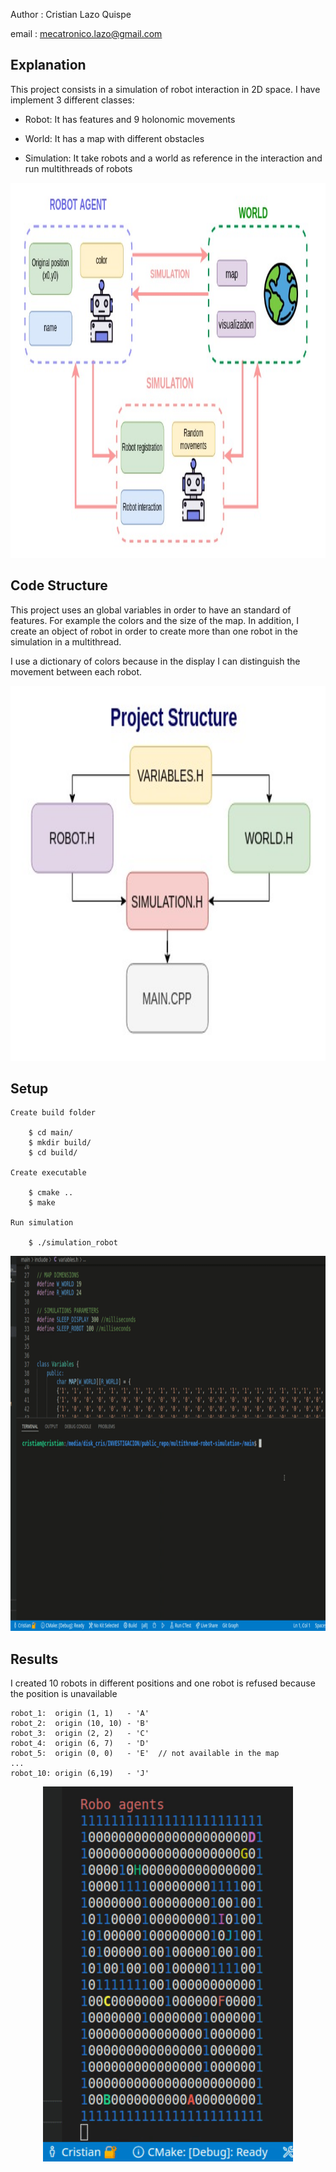 Author : Cristian Lazo Quispe

email  : mecatronico.lazo@gmail.com


## Explanation

This project consists in a simulation of robot interaction in 2D space. I have implement 3 different classes:
- Robot: It has features and 9 holonomic movements 

- World: It has a map with different obstacles

- Simulation: It take robots and a world as reference in the interaction and run multithreads of robots

<p align="center">
    <img src="results/Robo agents explanation.jpeg" 
     width="800" height="600"/>
</p>


## Code Structure

This project uses an global variables in order to have an standard of features. For example the colors and the size of the map. In addition, I create an object of robot in order to create more than one robot in the simulation in a multithread.

I use a dictionary of colors because in the display I can distinguish the movement between each robot.

<p align="center">
    <img src="results/code structure.jpeg" 
     width="800" height="600"/>
</p>


## Setup

    Create build folder 

        $ cd main/
        $ mkdir build/
        $ cd build/

    Create executable

        $ cmake ..
        $ make

    Run simulation

        $ ./simulation_robot

<p align="center">
    <img src="results/setup_tutorial.gif" 
     width="800" height="600"/>
</p>



## Results

I created 10 robots in different positions and one robot is refused because the position is unavailable

    robot_1:  origin (1, 1)   - 'A'
    robot_2:  origin (10, 10) - 'B'
    robot_3:  origin (2, 2)   - 'C'
    robot_4:  origin (6, 7)   - 'D'
    robot_5:  origin (0, 0)   - 'E'  // not available in the map
    ...
    robot_10: origin (6,19)   - 'J'

<p align="center">
    <img src="results/simulacion_multithread.gif" 
     width="400" height="600"/>
</p>

